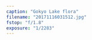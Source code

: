 ```yaml
---
caption: "Gokyo Lake flora"
filename: "20171116031512.jpg"
fstop: "f/1.8"
exposure: "1/2283"
---
```

